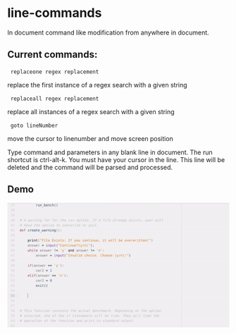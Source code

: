 # line-commands

In document command like modification from anywhere in document.

## Current commands:

     replaceone regex replacement

   replace the first instance of a regex search with a given string

     replaceall regex replacement

   replace all instances of a regex search with a given string

     goto lineNumber

   move the cursor to linenumber and move screen position

Type command and parameters in any blank line in document.
The run shortcut is ctrl-alt-k. You must have your cursor in the line.
This line will be deleted and the command will be parsed and processed.

## Demo

![](https://github.com/mguid65/line-commands/blob/master/demo.gif)
